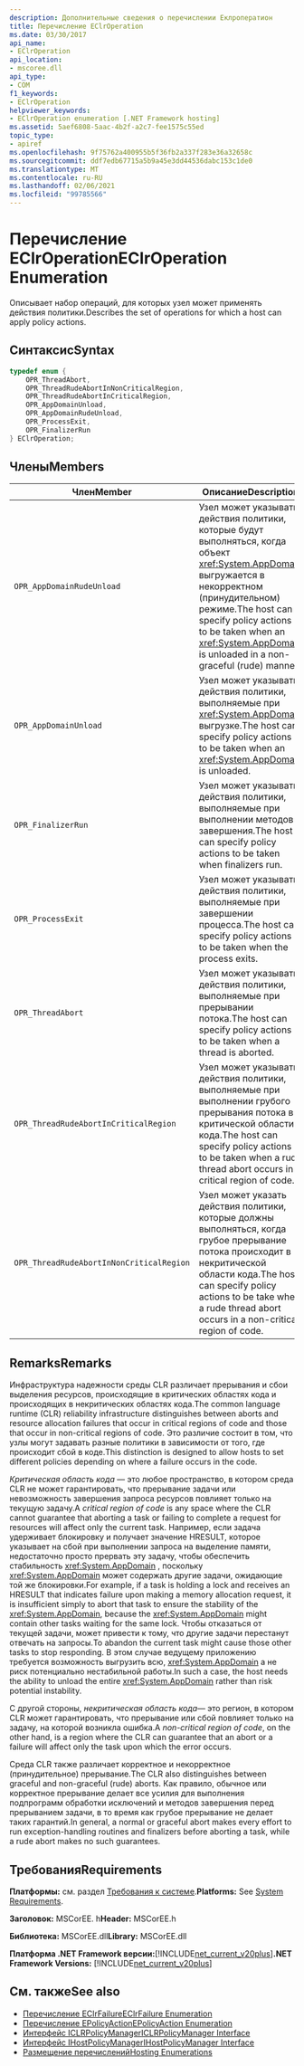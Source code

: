 ```yaml
---
description: Дополнительные сведения о перечислении Еклроператион
title: Перечисление EClrOperation
ms.date: 03/30/2017
api_name:
- EClrOperation
api_location:
- mscoree.dll
api_type:
- COM
f1_keywords:
- EClrOperation
helpviewer_keywords:
- EClrOperation enumeration [.NET Framework hosting]
ms.assetid: 5aef6808-5aac-4b2f-a2c7-fee1575c55ed
topic_type:
- apiref
ms.openlocfilehash: 9f75762a400955b5f36fb2a337f283e36a32658c
ms.sourcegitcommit: ddf7edb67715a5b9a45e3dd44536dabc153c1de0
ms.translationtype: MT
ms.contentlocale: ru-RU
ms.lasthandoff: 02/06/2021
ms.locfileid: "99785566"
---
```

# <a name="eclroperation-enumeration"></a><span data-ttu-id="9389b-103">Перечисление EClrOperation</span><span class="sxs-lookup"><span data-stu-id="9389b-103">EClrOperation Enumeration</span></span>

<span data-ttu-id="9389b-104">Описывает набор операций, для которых узел может применять действия политики.</span><span class="sxs-lookup"><span data-stu-id="9389b-104">Describes the set of operations for which a host can apply policy actions.</span></span>  
  
## <a name="syntax"></a><span data-ttu-id="9389b-105">Синтаксис</span><span class="sxs-lookup"><span data-stu-id="9389b-105">Syntax</span></span>  
  
```cpp  
typedef enum {  
    OPR_ThreadAbort,  
    OPR_ThreadRudeAbortInNonCriticalRegion,  
    OPR_ThreadRudeAbortInCriticalRegion,  
    OPR_AppDomainUnload,  
    OPR_AppDomainRudeUnload,  
    OPR_ProcessExit,  
    OPR_FinalizerRun  
} EClrOperation;  
```  
  
## <a name="members"></a><span data-ttu-id="9389b-106">Члены</span><span class="sxs-lookup"><span data-stu-id="9389b-106">Members</span></span>  
  
|<span data-ttu-id="9389b-107">Член</span><span class="sxs-lookup"><span data-stu-id="9389b-107">Member</span></span>|<span data-ttu-id="9389b-108">Описание</span><span class="sxs-lookup"><span data-stu-id="9389b-108">Description</span></span>|  
|------------|-----------------|  
|`OPR_AppDomainRudeUnload`|<span data-ttu-id="9389b-109">Узел может указывать действия политики, которые будут выполняться, когда объект <xref:System.AppDomain> выгружается в некорректном (принудительном) режиме.</span><span class="sxs-lookup"><span data-stu-id="9389b-109">The host can specify policy actions to be taken when an <xref:System.AppDomain> is unloaded in a non-graceful (rude) manner.</span></span>|  
|`OPR_AppDomainUnload`|<span data-ttu-id="9389b-110">Узел может указывать действия политики, выполняемые при <xref:System.AppDomain> выгрузке.</span><span class="sxs-lookup"><span data-stu-id="9389b-110">The host can specify policy actions to be taken when an <xref:System.AppDomain> is unloaded.</span></span>|  
|`OPR_FinalizerRun`|<span data-ttu-id="9389b-111">Узел может указывать действия политики, выполняемые при выполнении методов завершения.</span><span class="sxs-lookup"><span data-stu-id="9389b-111">The host can specify policy actions to be taken when finalizers run.</span></span>|  
|`OPR_ProcessExit`|<span data-ttu-id="9389b-112">Узел может указывать действия политики, выполняемые при завершении процесса.</span><span class="sxs-lookup"><span data-stu-id="9389b-112">The host can specify policy actions to be taken when the process exits.</span></span>|  
|`OPR_ThreadAbort`|<span data-ttu-id="9389b-113">Узел может указывать действия политики, выполняемые при прерывании потока.</span><span class="sxs-lookup"><span data-stu-id="9389b-113">The host can specify policy actions to be taken when a thread is aborted.</span></span>|  
|`OPR_ThreadRudeAbortInCriticalRegion`|<span data-ttu-id="9389b-114">Узел может указывать действия политики, выполняемые при выполнении грубого прерывания потока в критической области кода.</span><span class="sxs-lookup"><span data-stu-id="9389b-114">The host can specify policy actions to be taken when a rude thread abort occurs in a critical region of code.</span></span>|  
|`OPR_ThreadRudeAbortInNonCriticalRegion`|<span data-ttu-id="9389b-115">Узел может указать действия политики, которые должны выполняться, когда грубое прерывание потока происходит в некритической области кода.</span><span class="sxs-lookup"><span data-stu-id="9389b-115">The host can specify policy actions to be take when a rude thread abort occurs in a non-critical region of code.</span></span>|  
  
## <a name="remarks"></a><span data-ttu-id="9389b-116">Remarks</span><span class="sxs-lookup"><span data-stu-id="9389b-116">Remarks</span></span>  

 <span data-ttu-id="9389b-117">Инфраструктура надежности среды CLR различает прерывания и сбои выделения ресурсов, происходящие в критических областях кода и происходящих в некритических областях кода.</span><span class="sxs-lookup"><span data-stu-id="9389b-117">The common language runtime (CLR) reliability infrastructure distinguishes between aborts and resource allocation failures that occur in critical regions of code and those that occur in non-critical regions of code.</span></span> <span data-ttu-id="9389b-118">Это различие состоит в том, что узлы могут задавать разные политики в зависимости от того, где происходит сбой в коде.</span><span class="sxs-lookup"><span data-stu-id="9389b-118">This distinction is designed to allow hosts to set different policies depending on where a failure occurs in the code.</span></span>  
  
 <span data-ttu-id="9389b-119">*Критическая область кода* — это любое пространство, в котором среда CLR не может гарантировать, что прерывание задачи или невозможность завершения запроса ресурсов повлияет только на текущую задачу.</span><span class="sxs-lookup"><span data-stu-id="9389b-119">A *critical region of code* is any space where the CLR cannot guarantee that aborting a task or failing to complete a request for resources will affect only the current task.</span></span> <span data-ttu-id="9389b-120">Например, если задача удерживает блокировку и получает значение HRESULT, которое указывает на сбой при выполнении запроса на выделение памяти, недостаточно просто прервать эту задачу, чтобы обеспечить стабильность <xref:System.AppDomain> , поскольку <xref:System.AppDomain> может содержать другие задачи, ожидающие той же блокировки.</span><span class="sxs-lookup"><span data-stu-id="9389b-120">For example, if a task is holding a lock and receives an HRESULT that indicates failure upon making a memory allocation request, it is insufficient simply to abort that task to ensure the stability of the <xref:System.AppDomain>, because the <xref:System.AppDomain> might contain other tasks waiting for the same lock.</span></span> <span data-ttu-id="9389b-121">Чтобы отказаться от текущей задачи, может привести к тому, что другие задачи перестанут отвечать на запросы.</span><span class="sxs-lookup"><span data-stu-id="9389b-121">To abandon the current task might cause those other tasks to stop responding.</span></span> <span data-ttu-id="9389b-122">В этом случае ведущему приложению требуется возможность выгрузить всю, <xref:System.AppDomain> а не риск потенциально нестабильной работы.</span><span class="sxs-lookup"><span data-stu-id="9389b-122">In such a case, the host needs the ability to unload the entire <xref:System.AppDomain> rather than risk potential instability.</span></span>  
  
 <span data-ttu-id="9389b-123">С другой стороны, *некритическая область кода*— это регион, в котором CLR может гарантировать, что прерывание или сбой повлияет только на задачу, на которой возникла ошибка.</span><span class="sxs-lookup"><span data-stu-id="9389b-123">A *non-critical region of code*, on the other hand, is a region where the CLR can guarantee that an abort or a failure will affect only the task upon which the error occurs.</span></span>  
  
 <span data-ttu-id="9389b-124">Среда CLR также различает корректное и некорректное (принудительное) прерывание.</span><span class="sxs-lookup"><span data-stu-id="9389b-124">The CLR also distinguishes between graceful and non-graceful (rude) aborts.</span></span> <span data-ttu-id="9389b-125">Как правило, обычное или корректное прерывание делает все усилия для выполнения подпрограмм обработки исключений и методов завершения перед прерыванием задачи, в то время как грубое прерывание не делает таких гарантий.</span><span class="sxs-lookup"><span data-stu-id="9389b-125">In general, a normal or graceful abort makes every effort to run exception-handling routines and finalizers before aborting a task, while a rude abort makes no such guarantees.</span></span>  
  
## <a name="requirements"></a><span data-ttu-id="9389b-126">Требования</span><span class="sxs-lookup"><span data-stu-id="9389b-126">Requirements</span></span>  

 <span data-ttu-id="9389b-127">**Платформы:** см. раздел [Требования к системе](../../get-started/system-requirements.md).</span><span class="sxs-lookup"><span data-stu-id="9389b-127">**Platforms:** See [System Requirements](../../get-started/system-requirements.md).</span></span>  
  
 <span data-ttu-id="9389b-128">**Заголовок:** MSCorEE. h</span><span class="sxs-lookup"><span data-stu-id="9389b-128">**Header:** MSCorEE.h</span></span>  
  
 <span data-ttu-id="9389b-129">**Библиотека:** MSCorEE.dll</span><span class="sxs-lookup"><span data-stu-id="9389b-129">**Library:** MSCorEE.dll</span></span>  
  
 <span data-ttu-id="9389b-130">**Платформа .NET Framework версии:**[!INCLUDE[net_current_v20plus](../../../../includes/net-current-v20plus-md.md)]</span><span class="sxs-lookup"><span data-stu-id="9389b-130">**.NET Framework Versions:** [!INCLUDE[net_current_v20plus](../../../../includes/net-current-v20plus-md.md)]</span></span>  
  
## <a name="see-also"></a><span data-ttu-id="9389b-131">См. также</span><span class="sxs-lookup"><span data-stu-id="9389b-131">See also</span></span>

- [<span data-ttu-id="9389b-132">Перечисление EClrFailure</span><span class="sxs-lookup"><span data-stu-id="9389b-132">EClrFailure Enumeration</span></span>](eclrfailure-enumeration.md)
- [<span data-ttu-id="9389b-133">Перечисление EPolicyAction</span><span class="sxs-lookup"><span data-stu-id="9389b-133">EPolicyAction Enumeration</span></span>](epolicyaction-enumeration.md)
- [<span data-ttu-id="9389b-134">Интерфейс ICLRPolicyManager</span><span class="sxs-lookup"><span data-stu-id="9389b-134">ICLRPolicyManager Interface</span></span>](iclrpolicymanager-interface.md)
- [<span data-ttu-id="9389b-135">Интерфейс IHostPolicyManager</span><span class="sxs-lookup"><span data-stu-id="9389b-135">IHostPolicyManager Interface</span></span>](ihostpolicymanager-interface.md)
- [<span data-ttu-id="9389b-136">Размещение перечислений</span><span class="sxs-lookup"><span data-stu-id="9389b-136">Hosting Enumerations</span></span>](hosting-enumerations.md)
